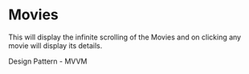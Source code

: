 # Movies
This will display the infinite scrolling of the Movies and on clicking any movie will display its details.

Design Pattern -  MVVM
